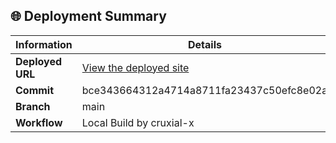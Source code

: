 ## 🌐 Deployment Summary

| Information       | Details                                                                 |
|-------------------|-------------------------------------------------------------------------|
| **Deployed URL**  | [View the deployed site](https://first-matter.github.io/zeno-jam-1-public)                                    |
| **Commit**        | bce343664312a4714a8711fa23437c50efc8e02a                                          |
| **Branch**        | main                             |
| **Workflow**      | Local Build by cruxial-x                   |
